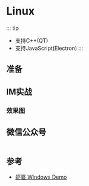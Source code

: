 # Linux

::: tip

- 支持C++(QT)
- 支持JavaScript(Electron)
:::

## 准备

## IM实战

### 效果图

<!-- TODO: 增加c/c++/c#/objective-c sdk -->

## 微信公众号

<img :src="$withBase('/image/qrcode_xiaperio_430.jpg')" style="width:250px;"/>

## 参考

- [虾婆 Windows Demo](https://github.com/xiaper/pc)
